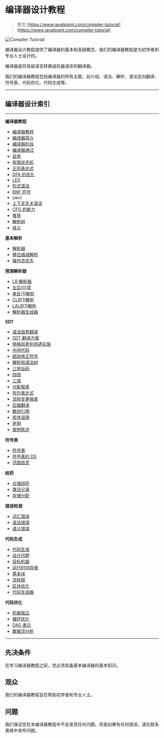 # 编译器设计教程

> 原文:[https://www.javatpoint.com/compiler-tutorial](https://www.javatpoint.com/compiler-tutorial)

![Compiler Tutorial](../Images/7d7e5652785e3c0ab1c6dce07a30e505.png)

编译器设计教程提供了编译器的基本和高级概念。我们的编译器教程是为初学者和专业人士设计的。

编译器是将高级语言转换成机器语言的翻译器。

我们的编译器教程包括编译器的所有主题，如介绍、语法、解析、语法定向翻译、符号表、代码优化、代码生成等。

* * *

## 编译器设计索引

* * *

**编译器教程**

*   [编译器教程](compiler-tutorial)
*   [编译器简介](compiler-introduction)
*   [编译器阶段](compiler-phases)
*   [编译器通过](compiler-passes)
*   [自举](bootstrapping)
*   [有限状态机](finite-state-machine)
*   [正则表达式](regular-expression)
*   [DFA 的优化](optimization-of-dfa)
*   [LEX](lex)
*   [形式语法](formal-grammar)
*   [BNF 符号](bnf-notation)
*   yacc
*   [上下文无关语法](context-free-grammar)
*   [CFG 的能力](capabilities-of-cfg)
*   [推导](derivation)
*   [解析树](parse-tree)
*   [歧义](ambiguity)

**基本解析**

*   [解析器](parser)
*   [移位缩减解析](shift-reduce-parsing)
*   [操作员优先](operator-precedence-parsing)

**预测解析器**

*   [LR 解析器](lr-parser)
*   [左后(0)项](canonical-collection-of-lr-0-items)
*   [单反(1)解析](slr-1-parsing)
*   [CLR(1)解析](clr-1-parsing)
*   [LALR(1)解析](lalr-1-parsing)
*   [解析器生成器](automatic-parser-generator)

**SDT**

*   [语法指导翻译](syntax-directed-translation)
*   [SDT 翻译方案](syntax-directed-translation-scheme)
*   [特殊和差别待遇实施](implementation-of-syntax-directed-translation)
*   [中间代码](intermediate-code)
*   [邮政修正符号](postfix-notation)
*   [解析和语法树](parse-tree-and-syntax-tree)
*   [三地址码](three-address-code)
*   [四倍](quadruples)
*   [三倍](triples)
*   [分配报表](translation-of-assignment-statements)
*   [布尔表达式](boolean-expressions)
*   [流程变更报表](statements-that-alter-the-flow-of-control)
*   [后缀翻译](postfix-translation)
*   [数组引用](array-references-in-arithmetic-expressions)
*   [程序调用](procedures-call)
*   [声明](declarations)
*   [案例陈述](case-statements)

**符号表**

*   [符号表](symbol-table)
*   [符号表的 DS](data-structure-for-symbol-table)
*   [范围信息](representing-scope-information)

**给药**

*   [仓储组织](storage-organization)
*   [激活记录](activation-record)
*   [存储分配](storage-allocation)

**错误检测**

*   [词汇错误](lexical-error)
*   [语法错误](syntax-error)
*   [语义错误](semantic-error)

**代码生成**

*   [代码生成](code-generation)
*   [设计问题](design-issues)
*   [目标机器](target-machine)
*   [运行时间存储](run-time-storage-management)
*   [基本块](basic-block)
*   [流程图](flow-graph)
*   [区块优化](optimization-of-basic-blocks)
*   [代码生成器](code-generator)

**代码优化**

*   [机器独立](machine-independent-optimization)
*   [循环优化](loop-optimization)
*   [DAG 表示](dag-representation-for-basic-blocks)
*   [数据流分析](global-data-flow-analysis)

* * *

## 先决条件

在学习编译器教程之前，您必须具备基本编译器的基本知识。

## 观众

我们的编译器教程旨在帮助初学者和专业人士。

## 问题

我们保证您在本编译器教程中不会发现任何问题。但是如果有任何错误，请在联系表格中发布问题。